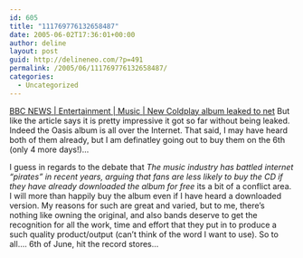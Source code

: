 ```yaml
---
id: 605
title: "111769776132658487"
date: 2005-06-02T17:36:01+00:00
author: deline
layout: post
guid: http://delineneo.com/?p=491
permalink: /2005/06/111769776132658487/
categories:
  - Uncategorized
---
```

[BBC NEWS | Entertainment | Music | New Coldplay album leaked to net](http://news.bbc.co.uk/1/hi/entertainment/music/4600159.stm) But like the article says it is pretty impressive it got so far without being leaked. Indeed the Oasis album is all over the Internet. That said, I may have heard both of them already, but I am definatley going out to buy them on the 6th (only 4 more days!)&#8230;

I guess in regards to the debate that _The music industry has battled internet &#8220;pirates&#8221; in recent years, arguing that fans are less likely to buy the CD if they have already downloaded the album for free_ its a bit of a conflict area. I will more than happily buy the album even if I have heard a downloaded version. My reasons for such are great and varied, but to me, there&#8217;s nothing like owning the original, and also bands deserve to get the recognition for all the work, time and effort that they put in to produce a such quality product/output (can&#8217;t think of the word I want to use). So to all&#8230;. 6th of June, hit the record stores&#8230;